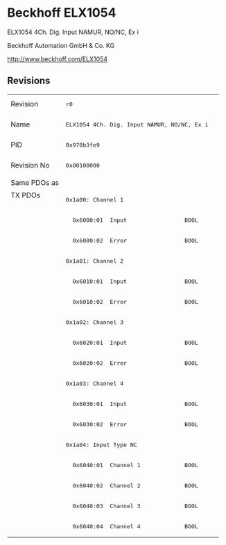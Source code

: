 # Beckhoff ELX1054

ELX1054 4Ch. Dig. Input NAMUR, NO/NC, Ex i

Beckhoff Automation GmbH & Co. KG

http://www.beckhoff.com/ELX1054

## Revisions
<table>
<tr >
<td>Revision</td>
<td><pre>r0</pre></td>
</tr>
<tr >
<td>Name</td>
<td><pre>ELX1054 4Ch. Dig. Input NAMUR, NO/NC, Ex i</pre></td>
</tr>
<tr >
<td>PID</td>
<td><pre>0x970b3fe9</pre></td>
</tr>
<tr >
<td>Revision No</td>
<td><pre>0x00100000</pre></td>
</tr>
<tr >
<td>Same PDOs as</td>
<td><pre></pre></td>
</tr>
<tr class="txpdo pdosection">
<td rowspan=17 valign=top>TX PDOs</td>
<td><pre>0x1a00: Channel 1</pre></td>
<td></td>
</tr>
<tr class="txpdo">
<td><pre>  0x6000:01  Input                 BOOL</pre></td>
</tr>
<tr class="txpdo">
<td><pre>  0x6000:02  Error                 BOOL</pre></td>
</tr>
<tr class="txpdo pdosection">
<td><pre>0x1a01: Channel 2</pre></td>
</tr>
<tr class="txpdo">
<td><pre>  0x6010:01  Input                 BOOL</pre></td>
</tr>
<tr class="txpdo">
<td><pre>  0x6010:02  Error                 BOOL</pre></td>
</tr>
<tr class="txpdo pdosection">
<td><pre>0x1a02: Channel 3</pre></td>
</tr>
<tr class="txpdo">
<td><pre>  0x6020:01  Input                 BOOL</pre></td>
</tr>
<tr class="txpdo">
<td><pre>  0x6020:02  Error                 BOOL</pre></td>
</tr>
<tr class="txpdo pdosection">
<td><pre>0x1a03: Channel 4</pre></td>
</tr>
<tr class="txpdo">
<td><pre>  0x6030:01  Input                 BOOL</pre></td>
</tr>
<tr class="txpdo">
<td><pre>  0x6030:02  Error                 BOOL</pre></td>
</tr>
<tr class="txpdo pdosection">
<td><pre>0x1a04: Input Type NC</pre></td>
</tr>
<tr class="txpdo">
<td><pre>  0x6040:01  Channel 1             BOOL</pre></td>
</tr>
<tr class="txpdo">
<td><pre>  0x6040:02  Channel 2             BOOL</pre></td>
</tr>
<tr class="txpdo">
<td><pre>  0x6040:03  Channel 3             BOOL</pre></td>
</tr>
<tr class="txpdo">
<td><pre>  0x6040:04  Channel 4             BOOL</pre></td>
</tr>
</table>

